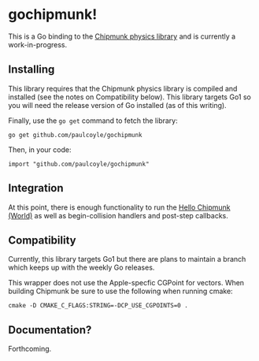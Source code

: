 # gochipmunk!

This is a Go binding to the [Chipmunk physics library](http://chipmunk-physics.net/)
and is currently a work-in-progress.


## Installing

This library requires that the Chipmunk physics library is compiled and
installed (see the notes on Compatibility below).  This library targets Go1
so you will need the release version of Go installed (as of this writing).

Finally, use the `go get` command to fetch the library:

    go get github.com/paulcoyle/gochipmunk

Then, in your code:

    import "github.com/paulcoyle/gochipmunk"


## Integration

At this point, there is enough functionality to run the
[Hello Chipmunk (World)](http://chipmunk-physics.net/release/ChipmunkLatest-Docs/)
as well as begin-collision handlers and post-step callbacks.


## Compatibility

Currently, this library targets Go1 but there are plans to maintain a branch
which keeps up with the weekly Go releases.

This wrapper does not use the Apple-specfic CGPoint for vectors.  When
building Chipmunk be sure to use the following when running cmake:

    cmake -D CMAKE_C_FLAGS:STRING=-DCP_USE_CGPOINTS=0 .

## Documentation?

Forthcoming.
